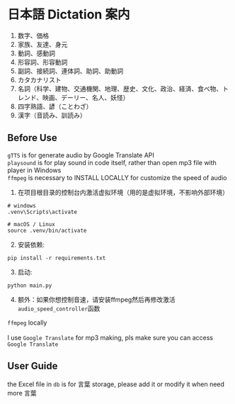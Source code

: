 # 日本語 Dictation 案内

1. 数字、価格
2. 家族、友達、身元
3. 動詞、感動詞
4. 形容詞、形容動詞
5. 副詞、接続詞、連体詞、助詞、助動詞
6. カタカナリスト
7. 名詞（科学、建物、交通機関、地理、歴史、文化、政治、経済、食べ物、トレンド、映画、デーリー、名人、妖怪）
8. 四字熟語、諺（ことわざ）
9. 漢字（音読み、訓読み）


## Before Use
`gTTS` is for generate audio by Google Translate API
<br>`playsound` is for play sound in code itself, rather than open mp3 file with player in Windows
<br>`ffmpeg` is necessary to INSTALL LOCALLY for customize the speed of audio
<br>

1. 在项目根目录的控制台内激活虚拟环境（用的是虚拟环境，不影响外部环境）
```
# windows
.venv\Scripts\activate
```
```
# macOS / Linux
source .venv/bin/activate
```
2. 安装依赖:
```
pip install -r requirements.txt
```
3. 启动:
```
python main.py
```

4. 额外：如果你想控制音速，请安装ffmpeg然后再修改激活`audio_speed_controller`函数

`ffmpeg` locally
<br><br>I use `Google Translate` for mp3 making, pls make sure you can access `Google Translate`
## User Guide
the Excel file in `db` is for 言葉 storage, please add it or modify it when need more 言葉